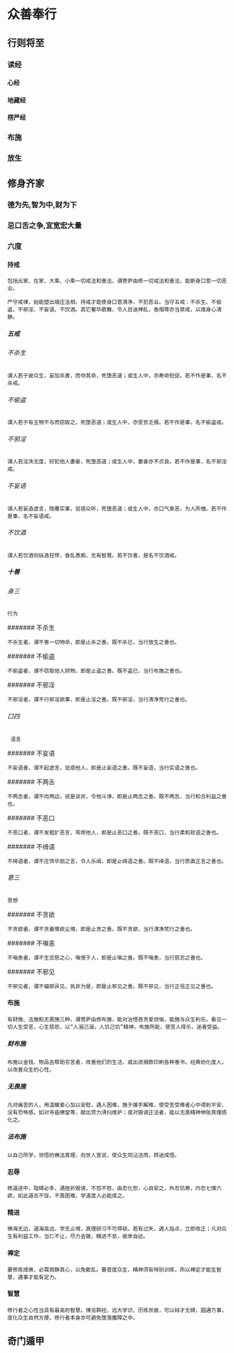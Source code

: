 # 众善奉行

## 行则将至

### 读经

#### 心经

#### 地藏经

#### 楞严经

### 布施

### 放生

## 修身齐家

### 德为先,智为中,财为下

### 忌口舌之争,宜宽宏大量

### 六度

#### 持戒

    包括出家、在家、大乘、小乘一切戒法和善法，谓菩萨由修一切戒法和善法，能断身口意一切恶业。

    严守戒律，始能塑出端庄法相，持戒才能使身口意清净，不犯恶业。当守五戒：不杀生、不偷盗、不邪淫、不妄语、不饮酒。其它奢华歌舞，令人目迷神乱，香烟等亦当禁戒，以维身心清静。

##### 五戒

###### 不杀生

    谓人若于彼众生，妄加杀害，而夺其命，死堕恶道；或生人中，亦寿命短促。若不作是事，名不杀戒。

###### 不偷盗

    谓人若于有主物不与而窃取之，死堕恶道；或生人中，亦受贫乏报。若不作是事，名不偷盗戒。

###### 不邪淫

    谓人若淫泆无度，好犯他人妻妾，死堕恶道；或生人中，妻妾亦不贞良。若不作是事，名不邪淫戒。

###### 不妄语

    谓人若妄造虚言，隐覆实事，诳惑众听，死堕恶道；或生人中，亦口气臭恶，为人所憎。若不作是事，名不妄语戒。

###### 不饮酒

    谓人若饮酒则纵逸狂悖，昏乱愚痴，无有智慧。若不饮者，是名不饮酒戒。

##### 十善

###### 身三

    行为

####### 不杀生

    不杀生者，谓不害一切物命，即是止杀之善。既不杀已，当行放生之善也。

####### 不偷盗

    不偷盗者，谓不窃取他人财物，即是止盗之善。既不盗已，当行布施之善也。

####### 不邪淫

    不邪淫者，谓不行邪淫欲事，即是止淫之善。既不邪淫，当行清净梵行之善也。

###### 口四

     语言

####### 不妄语

    不妄语者，谓不起虚言，诳惑他人，即是止妄语之善。既不妄语，当行实语之善也。

####### 不两舌

    不两舌者，谓不向两边，说是谈非，令他斗诤，即是止两舌之善。既不两舌，当行和合利益之善也。

####### 不恶口

    不恶口者，谓不发粗犷恶言，骂辱他人，即是止恶口之善。既不恶口，当行柔和软语之善也。

####### 不绮语

    不绮语者，谓不庄饰华丽之言，令人乐闻，即是止绮语之善。既不绮语，当行质直正言之善也。

###### 意三

    思想

####### 不贪欲

    不贪欲者，谓不贪着情欲尘境，即是止贪之善。既不贪欲，当行清净梵行之善也。

####### 不嗔恚

    不嗔恚者，谓不生忿怒之心，嗔恨于人，即是止嗔之善。既不嗔恚，当行慈忍之善也。

####### 不邪见

    不邪见者，谓不偏邪异见，执非为是，即是止邪见之善。既不邪见，当行正信正见之善也。

#### 布施

    有财施、法施和无畏施三种。谓菩萨由修布施，能对治悭吝贪爱烦恼，能施与众生利乐。看见一切人生受苦，心生慈悲，以“人溺己溺，人饥己饥”精神，布施所能，使苦人得乐，迷者受益。

##### 财布施

    布施以金钱、物品去帮助穷苦者，改善他们的生活，或出资捐款印刷各种善书，经典劝化度人，以改善众生的心性。

##### 无畏施

    凡对痛苦的人，用温暖爱心加以安慰，遇人困难，施于援手解难，使受苦受难者心中得到平安，没有恐怖感。如对寺庙佛堂等，献出劳力清扫维护；或对毁谤正法者，能以无畏精神伸张真理感化之。

##### 法布施

    以自己所学，领悟的佛法真理，向世人宣说，使众生同沾法雨，转迷成悟。

#### 忍辱

    修道途中，阻碍必多，遇挫折毁谤，不怨不怒，由忍化恕，心自安之，外忍饥寒，内忍七情六欲，如此道志不馁，不畏困难，学道度人必能成之。

#### 精进

    佛海无边，道海高远，学无止境，真理研习不可停顿。若有过失，遇人指点，立即改正；凡对众生有利益工作，当仁不让，尽力去做，精进不怠，彼岸自达。

#### 禅定

    要修炼成佛，必需寂静其心，以免散乱。要普度众生，精神须有特别训练，所以禅定才能生智慧，遇事才能有定力。

#### 智慧

    修行者之心性当具有最高的智慧。博览群经、远大学识、历练世故，可以辩才无碍，圆通万事，度化众生自然方便，修行者本身亦可避免堕落魔障之中。

## 奇门遁甲
